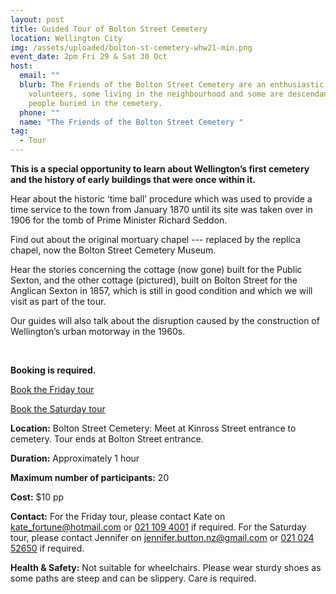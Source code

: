 ```yaml
---
layout: post
title: Guided Tour of Bolton Street Cemetery
location: Wellington City
img: /assets/uploaded/bolton-st-cemetery-whw21-min.png
event_date: 2pm Fri 29 & Sat 30 Oct
host:
  email: ""
  blurb: The Friends of the Bolton Street Cemetery are an enthusiastic group of
    volunteers, some living in the neighbourhood and some are descendants of
    people buried in the cemetery.
  phone: ""
  name: "The Friends of the Bolton Street Cemetery "
tag:
  - Tour
---
```

**This is a special opportunity to learn about Wellington’s first cemetery and the history of early buildings that were once within it.** 

Hear about the historic ‘time ball’ procedure which was used to provide a time service to the town from January 1870 until its site was taken over in 1906 for the tomb of Prime Minister Richard Seddon. 

Find out about the original mortuary chapel --- replaced by the replica chapel, now the Bolton Street Cemetery Museum. 

Hear the stories concerning the cottage (now gone) built for the Public Sexton, and the other cottage (pictured), built on Bolton Street for the Anglican Sexton in 1857, which is still in good condition and which we will visit as part of the tour. 

Our guides will also talk about the disruption caused by the construction of Wellington’s urban motorway in the 1960s.

<br>

**Booking is required.** 

<a href="https://www.eventfinda.co.nz/2021/guided-tour-of-bolton-street-cemetery/wellington?_ga=2.42993253.1506322484.1627443652-1256761527.1602535946" class="button">Book the Friday tour</a>

<a href="https://www.eventfinda.co.nz/2021/guided-tour-of-bolton-street-cemetery2/wellington?_ga=2.42993253.1506322484.1627443652-1256761527.1602535946" class="button">Book the Saturday tour</a>

**Location:** Bolton Street Cemetery: Meet at Kinross Street entrance to cemetery. Tour ends at Bolton Street entrance.

**Duration:** Approximately 1 hour

**Maximum number of participants:**  20

**Cost:** $10 pp

**Contact:** For the Friday tour, please contact Kate on [kate_fortune@hotmail.com](mailto:kate_fortune@hotmail.com) or [021 109 4001](tel:0211094001) if required. For the Saturday tour, please contact Jennifer on [jennifer.button.nz@gmail.com](tel:jennifer.button.nz@gmail.com) or [021 024 52650](tel:02102452650) if required.

**Health & Safety:** Not suitable for wheelchairs. Please wear sturdy shoes as some paths are steep and can be slippery. Care is required.